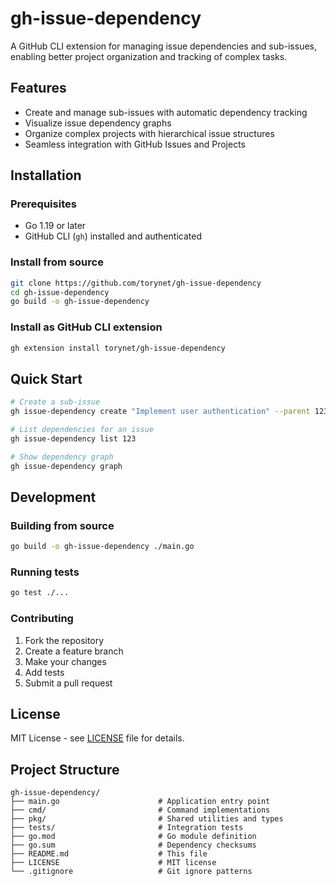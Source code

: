 # gh-issue-dependency

A GitHub CLI extension for managing issue dependencies and sub-issues, enabling better project organization and tracking of complex tasks.

## Features

- Create and manage sub-issues with automatic dependency tracking
- Visualize issue dependency graphs
- Organize complex projects with hierarchical issue structures
- Seamless integration with GitHub Issues and Projects

## Installation

### Prerequisites

- Go 1.19 or later
- GitHub CLI (`gh`) installed and authenticated

### Install from source

```bash
git clone https://github.com/torynet/gh-issue-dependency
cd gh-issue-dependency
go build -o gh-issue-dependency
```

### Install as GitHub CLI extension

```bash
gh extension install torynet/gh-issue-dependency
```

## Quick Start

```bash
# Create a sub-issue
gh issue-dependency create "Implement user authentication" --parent 123

# List dependencies for an issue
gh issue-dependency list 123

# Show dependency graph
gh issue-dependency graph
```

## Development

### Building from source

```bash
go build -o gh-issue-dependency ./main.go
```

### Running tests

```bash
go test ./...
```

### Contributing

1. Fork the repository
2. Create a feature branch
3. Make your changes
4. Add tests
5. Submit a pull request

## License

MIT License - see [LICENSE](LICENSE) file for details.

## Project Structure

```
gh-issue-dependency/
├── main.go                      # Application entry point
├── cmd/                         # Command implementations
├── pkg/                         # Shared utilities and types  
├── tests/                       # Integration tests
├── go.mod                       # Go module definition
├── go.sum                       # Dependency checksums
├── README.md                    # This file
├── LICENSE                      # MIT license
└── .gitignore                   # Git ignore patterns
```
